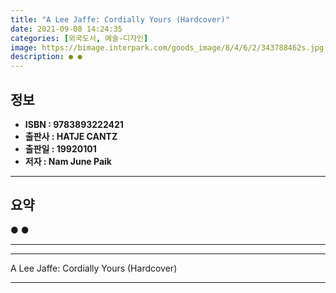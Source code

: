 ```yaml
---
title: "A Lee Jaffe: Cordially Yours (Hardcover)"
date: 2021-09-08 14:24:35
categories: [외국도서, 예술-디자인]
image: https://bimage.interpark.com/goods_image/8/4/6/2/343788462s.jpg
description: ● ●
---
```


## **정보**

- **ISBN : 9783893222421**
- **출판사 : HATJE CANTZ**
- **출판일 : 19920101**
- **저자 : Nam June Paik**

------



## **요약**

●  ●  

------



------


A Lee Jaffe: Cordially Yours (Hardcover) 

------


